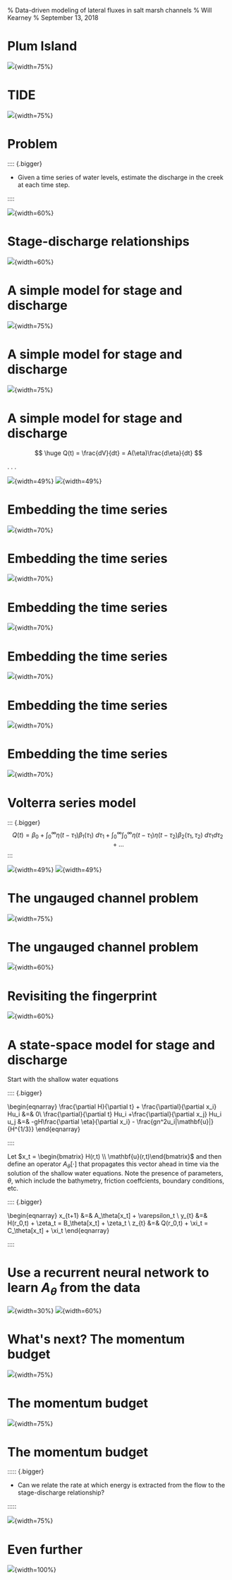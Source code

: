 % Data-driven modeling of lateral fluxes in salt marsh channels
% Will Kearney
% September 13, 2018

# Plum Island

![](figures/plum_island.jpg){width=75%}

# TIDE

![](figures/tank.jpg){width=75%}

# Problem

:::: {.bigger}

- Given a time series of water levels, estimate the discharge in the creek at each time step.

::::

![](figures/stage2discharge.svg){width=60%}

# Stage-discharge relationships

![](figures/fingerprint.svg){width=60%}

# A simple model for stage and discharge

![](figures/boonModel.svg){width=75%}

# A simple model for stage and discharge

![](figures/boonModel2.svg){width=75%}

# A simple model for stage and discharge

$$
\huge Q(t) = \frac{dV}{dt} = A(\eta)\frac{d\eta}{dt}
$$

. . .

![](figures/new_boon_fingerprint.svg){width=49%}
![](figures/new_boon_performance.svg){width=49%}

# Embedding the time series

![](figures/operators1.svg){width=70%}

# Embedding the time series

![](figures/operators2.svg){width=70%}

# Embedding the time series

![](figures/operators3.svg){width=70%}

# Embedding the time series

![](figures/operators4.svg){width=70%}

# Embedding the time series

![](figures/operators5.svg){width=70%}

# Embedding the time series

![](figures/operators6.svg){width=70%}

# Volterra series model

::: {.bigger}
$$
Q(t) = \beta_0 + \int_0^\infty \eta(t-\tau_1) \beta_1(\tau_1)\ d\tau_1 + \int_0^\infty \int_0^\infty \eta(t-\tau_1)\eta(t-\tau_2) \beta_2(\tau_1,\tau_2)\ d\tau_1d\tau_2 + \dots
$$
:::

![](figures/new_volterra_fingerprint.svg){width=49%}
![](figures/new_volterra_performance.svg){width=49%}

# The ungauged channel problem

![](figures/pie_sites.png){width=75%}

# The ungauged channel problem

![](figures/fingerprints.png){width=60%}

# Revisiting the fingerprint

![](figures/fingerprint.svg){width=60%}

# A state-space model for stage and discharge

Start with the shallow water equations

:::: {.bigger}

\begin{eqnarray}
\frac{\partial H}{\partial t} + \frac{\partial}{\partial x_i} Hu_i &=& 0\\
\frac{\partial}{\partial t} Hu_i +\frac{\partial}{\partial x_j} Hu_i u_j  &=& -gH\frac{\partial \eta}{\partial x_i} - \frac{gn^2u_i|\mathbf{u}|}{H^{1/3}}
\end{eqnarray}

::::

Let $x_t = \begin{bmatrix} H(r,t) \\ \mathbf{u}(r,t)\end{bmatrix}$ and then define an operator $A_{\theta}[\cdot]$ that propagates this vector ahead in time via the solution of the shallow water equations. Note the presence of parameters, $\theta$, which include the bathymetry, friction coeffcients, boundary conditions, etc. 

:::: {.bigger}

\begin{eqnarray}
x_{t+1} &=& A_\theta[x_t] + \varepsilon_t \\
y_{t} &=& H(r_0,t) + \zeta_t = B_\theta[x_t] + \zeta_t \\
z_{t} &=& Q(r_0,t) + \xi_t = C_\theta[x_t] + \xi_t
\end{eqnarray}

::::

# Use a recurrent neural network to learn $A_{\theta}$ from the data

![](figures/deephq.svg){width=30%}
![](figures/hqnn_fingerprint.svg){width=60%}

# What's next? The momentum budget

![](figures/boonModel2.svg){width=75%}

# The momentum budget
 
![](figures/nidziekoModel.svg){width=75%}

# The momentum budget

::::: {.bigger}

- Can we relate the rate at which energy is extracted from the flow to the stage-discharge relationship?

:::::
 
![](figures/nidziekoModel.svg){width=75%}

# Even further

![](figures/big_deephq.svg){width=100%}
